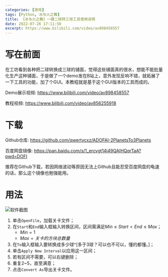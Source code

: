 ```yaml
---
categories: [游戏]
tags: [Python, 冰与火之舞]
title: 《冰与火之舞》一键二球转三球工具使用说明
date: 2022-07-26 17:11:50
excerpt: https://www.bilibili.com/video/av898458557
---
```


# 写在前面

在工坊看到各种把二球转换成三球的铺面，觉得这些铺面真的很水，想能不能批量化生产这种铺面，于是做了一个demo发在B站上，意外发现反响不错，就拓展了一下工具的功能，加了个GUI。本教程就是基于这个GUI版本的工具而成的。

Demo展示视频: <https://www.bilibili.com/video/av898458557>

教程视频: <https://www.bilibili.com/video/av856255918>

# 下载

Github仓库: <https://github.com/qwertycxz/ADOFAI-2PlanetsTo3Planets>

百度网盘镜像: <https://pan.baidu.com/s/1_ercvgt14i49QAIHQqrTaA?pwd=DOFI>

推荐在Github下载，若因网络波动等原因无法上Github且能忍受百度网盘的龟速的话，那么这个镜像也勉强能用。

# 用法

![软件截图](/images/Adofai2PlanetsTo3Planets.png)

1. 单击`OpenFile`，加载关卡文件；
2. 在`Start`和`End`输入框输入转换区间，区间需满足$Min \leqslant Start < End \leqslant Max$；
    - $Min = 1$
    - $Max = 关卡的方块总数量$
3. 在`To`输入框输入要转换成多少球^[多于3球？可以也不可以，懂的都懂。]；
4. 单击`Apply New Interval`以应用这一区间；
5. 若有区间不需要，可以右键删除；
6. 重复2~5，直至满意；
7. 点击`Convert As`导出关卡文件。

